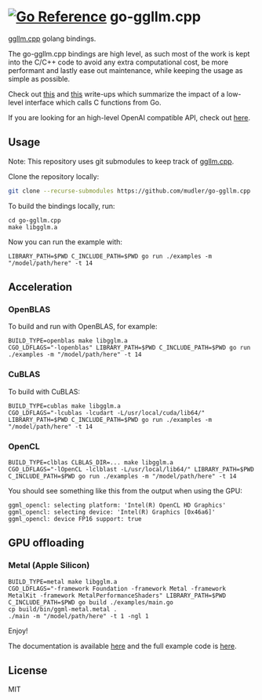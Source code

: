 # [![Go Reference](https://pkg.go.dev/badge/github.com/go-skynet/go-ggllm.cpp.svg)](https://pkg.go.dev/github.com/go-skynet/go-ggllm.cpp) go-ggllm.cpp

[ggllm.cpp](https://github.com/cmp-nct/ggllm.cpp) golang bindings.

The go-ggllm.cpp bindings are high level, as such most of the work is kept into the C/C++ code to avoid any extra computational cost, be more performant and lastly ease out maintenance, while keeping the usage as simple as possible. 

Check out [this](https://about.sourcegraph.com/blog/go/gophercon-2018-adventures-in-cgo-performance) and [this](https://www.cockroachlabs.com/blog/the-cost-and-complexity-of-cgo/) write-ups which summarize the impact of a low-level interface which calls C functions from Go.

If you are looking for an high-level OpenAI compatible API, check out [here](https://github.com/go-skynet/LocalAI).

## Usage

Note: This repository uses git submodules to keep track of [ggllm.cpp](https://github.com/cmp-nct/ggllm.cpp).

Clone the repository locally:

```bash
git clone --recurse-submodules https://github.com/mudler/go-ggllm.cpp
```

To build the bindings locally, run:

```
cd go-ggllm.cpp
make libgglm.a
```

Now you can run the example with:

```
LIBRARY_PATH=$PWD C_INCLUDE_PATH=$PWD go run ./examples -m "/model/path/here" -t 14
```

## Acceleration

### OpenBLAS

To build and run with OpenBLAS, for example:

```
BUILD_TYPE=openblas make libgglm.a
CGO_LDFLAGS="-lopenblas" LIBRARY_PATH=$PWD C_INCLUDE_PATH=$PWD go run ./examples -m "/model/path/here" -t 14
```

### CuBLAS

To build with CuBLAS:

```
BUILD_TYPE=cublas make libgglm.a
CGO_LDFLAGS="-lcublas -lcudart -L/usr/local/cuda/lib64/" LIBRARY_PATH=$PWD C_INCLUDE_PATH=$PWD go run ./examples -m "/model/path/here" -t 14
```

### OpenCL

```
BUILD_TYPE=clblas CLBLAS_DIR=... make libgglm.a
CGO_LDFLAGS="-lOpenCL -lclblast -L/usr/local/lib64/" LIBRARY_PATH=$PWD C_INCLUDE_PATH=$PWD go run ./examples -m "/model/path/here" -t 14
```


You should see something like this from the output when using the GPU:

```
ggml_opencl: selecting platform: 'Intel(R) OpenCL HD Graphics'                                            
ggml_opencl: selecting device: 'Intel(R) Graphics [0x46a6]'                                               
ggml_opencl: device FP16 support: true  
```

## GPU offloading

### Metal (Apple Silicon)

```
BUILD_TYPE=metal make libgglm.a
CGO_LDFLAGS="-framework Foundation -framework Metal -framework MetalKit -framework MetalPerformanceShaders" LIBRARY_PATH=$PWD C_INCLUDE_PATH=$PWD go build ./examples/main.go
cp build/bin/ggml-metal.metal .
./main -m "/model/path/here" -t 1 -ngl 1
```

Enjoy!

The documentation is available [here](https://pkg.go.dev/github.com/mudler/go-ggllm.cpp) and the full example code is [here](https://github.com/mudler/go-ggllm.cpp/blob/master/examples/main.go).

## License

MIT

